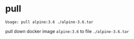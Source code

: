 pull
====

```
Usage: pull alpine:3.6 ./alpine-3.6.tar
```

pull down docker image `alpine:3.6` to file `./alpine-3.6.tar`
